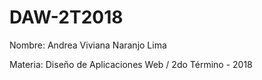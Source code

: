# DAW-2T2018
Nombre: Andrea Viviana Naranjo Lima

Materia: Diseño de Aplicaciones Web / 2do Término - 2018
